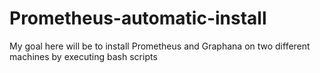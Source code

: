 # Prometheus-automatic-install
My goal here will be to install Prometheus and Graphana on two different machines by executing bash scripts
